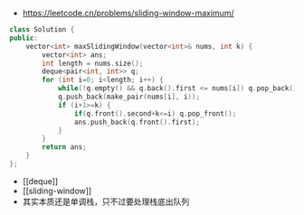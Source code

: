 - https://leetcode.cn/problems/sliding-window-maximum/
```cpp
class Solution {
public:
    vector<int> maxSlidingWindow(vector<int>& nums, int k) {
        vector<int> ans;
        int length = nums.size();
        deque<pair<int, int>> q;
        for (int i=0; i<length; i++) {
            while(!q.empty() && q.back().first <= nums[i]) q.pop_back();
            q.push_back(make_pair(nums[i], i));
            if (i+1>=k) {
                if(q.front().second+k<=i) q.pop_front();
                ans.push_back(q.front().first);
            }
        }
        return ans;
    }
};
```
- [[deque]]
- [[sliding-window]]
- 其实本质还是单调栈，只不过要处理栈底出队列
